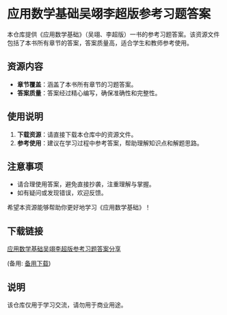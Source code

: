 # 应用数学基础吴翊李超版参考习题答案

本仓库提供《应用数学基础》（吴翊、李超版）一书的参考习题答案。该资源文件包括了本书所有章节的答案，答案质量高，适合学生和教师参考使用。

## 资源内容

- **章节覆盖**：涵盖了本书所有章节的习题答案。
- **答案质量**：答案经过精心编写，确保准确性和完整性。

## 使用说明

1. **下载资源**：请直接下载本仓库中的资源文件。
2. **参考使用**：建议在学习过程中参考答案，帮助理解知识点和解题思路。

## 注意事项

- 请合理使用答案，避免直接抄袭，注重理解与掌握。
- 如有疑问或发现错误，欢迎反馈。

希望本资源能够帮助你更好地学习《应用数学基础》！

## 下载链接
[应用数学基础吴翊李超版参考习题答案分享](https://pan.quark.cn/s/358b227f8051) 

(备用: [备用下载](https://pan.baidu.com/s/11rTiQC1tGDV8fAvkwj3Oaw?pwd=1234))

## 说明

该仓库仅用于学习交流，请勿用于商业用途。
